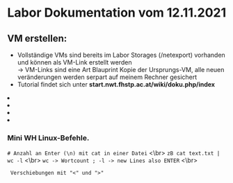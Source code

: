 # Labor Dokumentation vom 12.11.2021
## VM erstellen:

* Vollständige VMs sind bereits im Labor Storages (/netexport) vorhanden und können als VM-Link erstellt werden 
 <br>-> VM-Links sind eine Art Blauprint Kopie der Ursprungs-VM, alle neuen veränderungen werden serpart auf meinem Rechner gesichert
* Tutorial findet sich unter **start.nwt.fhstp.ac.at/wiki/doku.php/index**

<li> </li>
<li> </li>
<li> </li>
<li> </li>


### Mini WH Linux-Befehle.
```# Anzahl an Enter (\n) mit cat in einer Datei```
<\br>
``` zB cat text.txt | wc -l ```
<\br>
```wc -> Wortcount ; -l -> new Lines also ENTER```
<\br>

``` Verschiebungen mit "<" und ">"```
